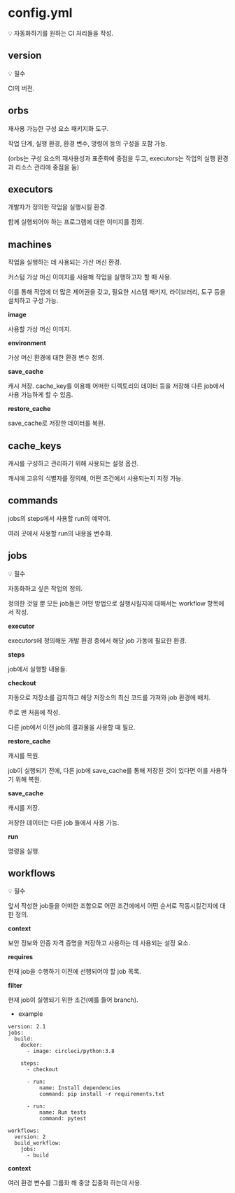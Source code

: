 # config.yml

<aside>
💡 자동화하기를 원하는 CI 처리들을 작성.

</aside>

## **version**

<aside>
💡 필수

</aside>

CI의 버전.

## **orbs**

재사용 가능한 구성 요소 패키지화 도구.

작업 단계, 실행 환경, 환경 변수, 명령어 등의 구성을 포함 가능.

(orbs는 구성 요소의 재사용성과 표준화에 중점을 두고, executors는 작업의 실행 환경과 리소스 관리에 중점을 둠)

## executors

개발자가 정의한 작업을 실행시킬 환경.

함께 실행되어야 하는 프로그램에 대한 이미지를 정의.

## machines

작업을 실행하는 데 사용되는 가산 머신 환경.

커스텀 가상 머신 이미지를 사용해 작업을 실행하고자 할 때 사용.

이를 통해 작업에 더 많은 제어권을 갖고, 필요한 시스템 패키지, 라이브러리, 도구 등을 설치하고 구성 가능.

**image**

사용할 가상 머신 이미지.

**environment**

가상 머신 환경에 대한 환경 변수 정의.

**save_cache**

캐시 저장. cache_key를 이용해 어떠한 디렉토리의 데이터 등을 저장해 다른 job에서 사용 가능하게 할 수 있음. 

**restore_cache**

save_cache로 저장한 데이터를 복원.

## **cache_keys**

캐시를 구성하고 관리하기 위해 사용되는 설정 옵션.

캐시에 고유의 식별자를 정의해, 어떤 조건에서 사용되는지 지정 가능.

## **commands**

jobs의 steps에서 사용할 run의 예약어.

여러 곳에서 사용할 run의 내용을 변수화.

## jobs

<aside>
💡 필수

</aside>

자동화하고 싶은 작업의 정의.

정의한 것일 뿐 모든 job들은 어떤 방법으로 실행시킬지에 대해서는 workflow 항목에서 작성.

**executor**

executors에 정의해둔 개발 환경 중에서 해당 job 가동에 필요한 환경.

**steps**

job에서 실행할 내용들.

**checkout**

자동으로 저장소를 감지하고 해당 저장소의 최신 코드를 가져와 job 환경에 배치.

주로 맨 처음에 작성.

다른 job에서 이전 job의 결과물을 사용할 때 필요.

**restore_cache**

캐시를 복원.

job이 실행되기 전에, 다른 job에 save_cache를 통해 저장된 것이 있다면 이를 사용하기 위해 복원.

**save_cache**

캐시를 저장.

저장한 데이터는 다른 job 들에서 사용 가능.

**run**

명령을 실행.

## **workflows**

<aside>
💡 필수

</aside>

앞서 작성한 job들을 어떠한 조합으로 어떤 조건에에서 어떤 순서로 작동시킬건지에 대한 정의.

**context**

보안 정보와 인증 자격 증명을 저장하고 사용하는 데 사용되는 설정 요소.

**requires**

현재 job을 수행하기 이전에 선행되어야 할 job 목록.

**filter**

현재 job이 실행되기 위한 조건(예를 들어 branch).

- example

```
version: 2.1
jobs:
  build:
    docker:
      - image: circleci/python:3.8

    steps:
      - checkout

      - run:
          name: Install dependencies
          command: pip install -r requirements.txt

      - run:
          name: Run tests
          command: pytest

workflows:
  version: 2
  build_workflow:
    jobs:
      - build
```

**context**

여러 환경 변수를 그룹화 해 중앙 집중화 하는데 사용.